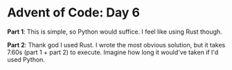 # Advent of Code: Day 6

**Part 1**: This is simple, so Python would suffice. I feel like using Rust though.

**Part 2**: Thank god I used Rust. I wrote the most obvious solution, but it takes 7.60s (part 1 + part 2) to execute. Imagine how long it would've taken if I'd used Python.
